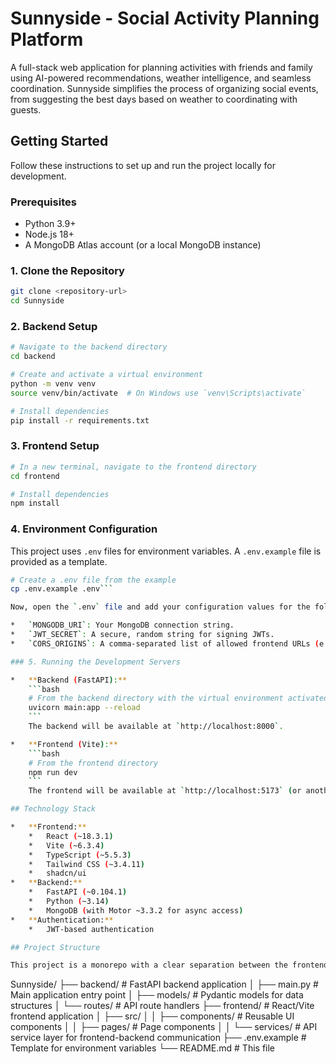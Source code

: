 # Sunnyside - Social Activity Planning Platform

A full-stack web application for planning activities with friends and family using AI-powered recommendations, weather intelligence, and seamless coordination. Sunnyside simplifies the process of organizing social events, from suggesting the best days based on weather to coordinating with guests.

## Getting Started

Follow these instructions to set up and run the project locally for development.

### Prerequisites

*   Python 3.9+
*   Node.js 18+
*   A MongoDB Atlas account (or a local MongoDB instance)

### 1. Clone the Repository

```bash
git clone <repository-url>
cd Sunnyside
```

### 2. Backend Setup

```bash
# Navigate to the backend directory
cd backend

# Create and activate a virtual environment
python -m venv venv
source venv/bin/activate  # On Windows use `venv\Scripts\activate`

# Install dependencies
pip install -r requirements.txt
```

### 3. Frontend Setup

```bash
# In a new terminal, navigate to the frontend directory
cd frontend

# Install dependencies
npm install
```

### 4. Environment Configuration

This project uses `.env` files for environment variables. A `.env.example` file is provided as a template.

```bash
# Create a .env file from the example
cp .env.example .env```

Now, open the `.env` file and add your configuration values for the following variables:

*   `MONGODB_URI`: Your MongoDB connection string.
*   `JWT_SECRET`: A secure, random string for signing JWTs.
*   `CORS_ORIGINS`: A comma-separated list of allowed frontend URLs (e.g., `http://localhost:5173,http://localhost:5137`).

### 5. Running the Development Servers

*   **Backend (FastAPI):**
    ```bash
    # From the backend directory with the virtual environment activated
    uvicorn main:app --reload
    ```
    The backend will be available at `http://localhost:8000`.

*   **Frontend (Vite):**
    ```bash
    # From the frontend directory
    npm run dev
    ```
    The frontend will be available at `http://localhost:5173` (or another port if 5173 is in use).

## Technology Stack

*   **Frontend:**
    *   React (~18.3.1)
    *   Vite (~6.3.4)
    *   TypeScript (~5.5.3)
    *   Tailwind CSS (~3.4.11)
    *   shadcn/ui
*   **Backend:**
    *   FastAPI (~0.104.1)
    *   Python (~3.14)
    *   MongoDB (with Motor ~3.3.2 for async access)
*   **Authentication:**
    *   JWT-based authentication

## Project Structure

This project is a monorepo with a clear separation between the frontend and backend.

```
Sunnyside/
├── backend/         # FastAPI backend application
│   ├── main.py      # Main application entry point
│   ├── models/      # Pydantic models for data structures
│   └── routes/      # API route handlers
├── frontend/        # React/Vite frontend application
│   ├── src/
│   │   ├── components/  # Reusable UI components
│   │   ├── pages/       # Page components
│   │   └── services/    # API service layer for frontend-backend communication
├── .env.example     # Template for environment variables
└── README.md        # This file